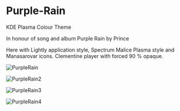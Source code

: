 # Purple-Rain
KDE Plasma Colour Theme

In honour of song and album Purple Rain by Prince

Here with Lightly application style, Spectrum Malice Plasma style and Manasarovar icons. Clementine player with forced 90 % opaque.

![PurpleRain](https://user-images.githubusercontent.com/73434605/153747895-d01e12e3-0d89-45c5-b1af-2df052345c5f.png)

![PurpleRain2](https://user-images.githubusercontent.com/73434605/153747931-0db87d95-b751-4a5d-a5a1-537989e77a47.png)

![PurpleRain3](https://user-images.githubusercontent.com/73434605/153747941-691de853-15f7-4b80-851e-e2baadc7cfef.png)

![PurpleRain4](https://user-images.githubusercontent.com/73434605/153748826-5fb23046-2482-4472-8d19-063d0751b5b2.png)
